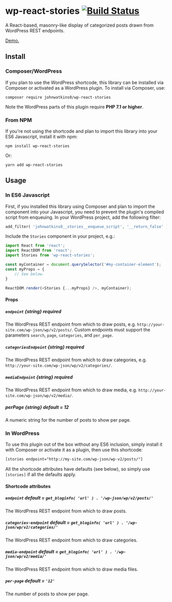 # wp-react-stories [![Build Status](https://travis-ci.org/johnwatkins0/wp-react-stories.svg?branch=master)](https://travis-ci.org/johnwatkins0/wp-react-stories)

A React-based, masonry-like display of categorized posts drawn from WordPress REST endpoints.

[Demo.](https://johnwatkins0.github.io/wp-react-stories/demo/)

## Install

### Composer/WordPress

If you plan to use the WordPress shortcode, this library can be installed via Composer or activated as a WordPress plugin. To install via Composer, use:

```
composer require johnwatkins0/wp-react-stories
```

Note the WordPress parts of this plugin require **PHP 7.1 or higher**.

### From NPM

If you're not using the shortcode and plan to import this library into your ES6 Javascript, install it with npm:

```
npm install wp-react-stories
```

Or:

```
yarn add wp-react-stories
```

## Usage

### In ES6 Javascript

First, if you installed this library using Composer and plan to import the component into your Javascript, you need to prevent the plugin's compiled script from enqueuing. In your WordPress project, add the following filter:

```PHP
add_filter( 'johnwatkins0__stories__enqueue_script', '__return_false' );
```

Include the `Stories` component in your project, e.g.:

```Javascript
import React from 'react';
import ReactDOM from 'react';
import Stories from 'wp-react-stories';

const myContainer = document.querySelector('#my-container-element');
const myProps = {
    // See below.
}

ReactDOM.render(<Stories {...myProps} />, myContainer);
```

#### Props

##### `endpoint` {string} **required**

The WordPress REST endpoint from which to draw posts, e.g. `http://your-site.com/wp-json/wp/v2/posts/`. Custom endpoints must support the parameters `search`, `page`, `categories`, and `per_page`.

##### `categoriesEndpoint` {string} **required**

The WordPress REST endpoint from which to draw categories, e.g. `http://your-site.com/wp-json/wp/v2/categories/`.

##### `mediaEndpoint` {string} **required**

The WordPress REST endpoint from which to draw media, e.g. `http://your-site.com/wp-json/wp/v2/media/`.

##### perPage {string} **default = 12**

A numeric string for the number of posts to show per page.

### In WordPress

To use this plugin out of the box without any ES6 inclusion, simply install it with Composer or activate it as a plugin, then use this shortcode:

```HTML
[stories endpoint="http://my-site.com/wp-json/wp-v2/posts/"]
```

All the shortcode attributes have defaults (see below), so simply use `[stories]` if all the defaults apply.

#### Shortcode attributes

##### `endpoint` default = `get_bloginfo( 'url' ) . '/wp-json/wp/v2/posts/'`

The WordPress REST endpoint from which to draw posts.

##### `categories-endpoint` default = `get_bloginfo( 'url' ) . '/wp-json/wp/v2/categories/'`

The WordPress REST endpoint from which to draw categories.

##### `media-endpoint` default = `get_bloginfo( 'url' ) . '/wp-json/wp/v2/media/'`

The WordPress REST endpoint from which to draw media files.

##### `per-page` default = `'12'`

The number of posts to show per page.

